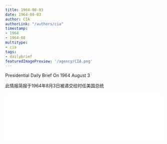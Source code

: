 ```yaml
---
title: 1964-08-03
date: 1964-08-03
author: CIA 
authorLink: "/authors/cia"
timestamp: 
- 1964
- 1964-08
multitype: 
- cia
tags: 
- dailybrief
featuredImagePreview: '/agency/CIA.png'
---
```



Presidential Daily Brief On 1964 August 3

此情报简报于1964年8月3日被递交给时任美国总统

<!--more-->





<div id="over" style="width:100%; overflow:hidden"> <iframe id="sFrame" name="sFrame" frameborder="no" border="0"  allowfullscreen marginwidth="0" scrolling="no" src = " /CIA/1964-08-03.html "  style = " position:absulute; width: 806px; top: 300;" > </iframe> </div>
